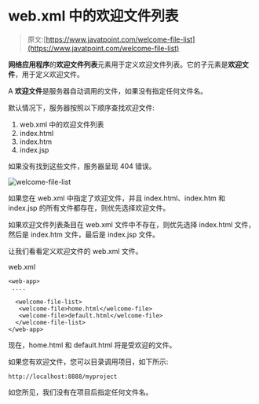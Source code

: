 # web.xml 中的欢迎文件列表

> 原文:[https://www.javatpoint.com/welcome-file-list](https://www.javatpoint.com/welcome-file-list)

**网络应用程序**的**欢迎文件列表**元素用于定义欢迎文件列表。它的子元素是**欢迎文件**，用于定义欢迎文件。

A **欢迎文件**是服务器自动调用的文件，如果没有指定任何文件名。

默认情况下，服务器按照以下顺序查找欢迎文件:

1.  web.xml 中的欢迎文件列表
2.  index.html
3.  index.htm
4.  index.jsp

如果没有找到这些文件，服务器呈现 404 错误。

![welcome-file-list](../Images/da3ec4355612c3e6e4d10df172e1e650.png)

如果您在 web.xml 中指定了欢迎文件，并且 index.html、index.htm 和 index.jsp 的所有文件都存在，则优先选择欢迎文件。

如果欢迎文件列表条目在 web.xml 文件中不存在，则优先选择 index.html 文件，然后是 index.htm 文件，最后是 index.jsp 文件。

让我们看看定义欢迎文件的 web.xml 文件。

web.xml

```
<web-app>
 ....

  <welcome-file-list>
   <welcome-file>home.html</welcome-file>
   <welcome-file>default.html</welcome-file>
  </welcome-file-list>
</web-app>

```

现在，home.html 和 default.html 将是受欢迎的文件。

如果您有欢迎文件，您可以目录调用项目，如下所示:

```
http://localhost:8888/myproject

```

如您所见，我们没有在项目后指定任何文件名。
